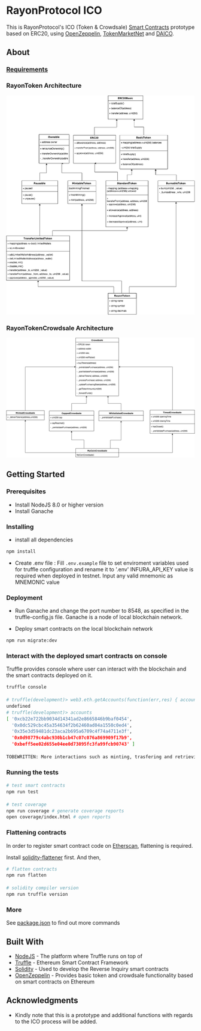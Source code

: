 # RayonProtocol ICO 

This is RayonProtocol's ICO (Token & Crowdsale) [Smart Contracts](https://en.wikipedia.org/wiki/Smart_contract) prototype based on ERC20, using [OpenZeppelin](https://github.com/OpenZeppelin/), [TokenMarketNet](https://github.com/TokenMarketNet) and [DAICO](https://github.com/theabyssportal/DAICO-Smart-Contract). 

## About

### [Requirements](https://findainc.atlassian.net/wiki/spaces/BLOC/pages/322240835/23.+Token+ICO)

### RayonToken Architecture
![RayonToken](doc/RayonToken.png)

### RayonTokenCrowdsale Architecture
![RayonTokenCrowdsale](doc/RayonTokenCrowdsale.png)

## Getting Started
### Prerequisites
- Install NodeJS 8.0 or higher version
- Install Ganache

### Installing
- install all dependencies
```bash
npm install
```
- Create .env file : Fill `.env.example` file to set enviroment variables used for truffle configuration and rename it to '.env'
INFURA_API_KEY value is required when deployed in testnet.
Input any valid mnemonic as MNEMONIC value

### Deployment
- Run Ganache and change the port number to 8548, as specified in the truffle-config.js file. Ganache is a node of local blockchain network.

- Deploy smart contracts on the local blockchain network

```bash
npm run migrate:dev
```

### Interact with the deployed smart contracts on console
Truffle provides console where user can interact with the blockchain and the smart contracts deployed on it.
```bash
truffle console

# truffle(development)> web3.eth.getAccounts(function(err,res) { accounts = res; });
undefined
# truffle(development)> accounts
[ '0xcb22e722bb9034d14341ad2e8665846b9baf0454',
  '0x0dc529cbc45a354634f2b62460ad04a1550c0ed4',
  '0x35e3d59481dc23aca2b695a6709c4f74a4711e3f',
  '0x0d98779c4abc930b1cb47c07c076a869909f17b9',
  '0xbeff5ee02d655e04ee0d73095fc3fa99fcb90743' ]

TOBEWRITTEN: More interactions such as minting, trasfering and retrieving balance.
```

### Running the tests
```bash
# test smart contracts
npm run test 

# test coverage
npm run coverage # generate coverage reports
open coverage/index.html # open reports
```

### Flattening contracts
In order to register smart contract code on [Etherscan](https://etherscan.io/), flattening is required.

Install [solidity-flattener](https://github.com/BlockCatIO/solidity-flattener) first.
And then,

```bash
# flatten contracts
npm run flatten

# solidity compiler version
npm run truffle version
```

### More
See [package.json](package.json) to find out more commands

## Built With
* [NodeJS](https://nodejs.org/en/) - The platform where Truffle runs on top of
* [Truffle](https://truffleframework.com/) - Ethereum Smart Contract Framework
* [Solidity](https://github.com/ethereum/solidity) - Used to develop the Reverse Inquiry smart contracts
* [OpenZeppelin](https://github.com/OpenZeppelin/) - Provides basic token and crowdsale functionality based on smart contracts on Ethereum

## Acknowledgments
* Kindly note that this is a prototype and additional functions with regards to the ICO process will be added.
